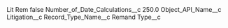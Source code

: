 <?xml version="1.0" encoding="UTF-8"?>
<CustomMetadata xmlns="http://soap.sforce.com/2006/04/metadata" xmlns:xsi="http://www.w3.org/2001/XMLSchema-instance" xmlns:xsd="http://www.w3.org/2001/XMLSchema">
    <label>Lit Rem</label>
    <protected>false</protected>
    <values>
        <field>Number_of_Date_Calculations__c</field>
        <value xsi:type="xsd:double">250.0</value>
    </values>
    <values>
        <field>Object_API_Name__c</field>
        <value xsi:type="xsd:string">Litigation__c</value>
    </values>
    <values>
        <field>Record_Type_Name__c</field>
        <value xsi:type="xsd:string">Remand</value>
    </values>
    <values>
        <field>Type__c</field>
        <value xsi:nil="true"/>
    </values>
</CustomMetadata>
